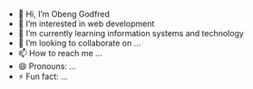- 👋 Hi, I’m  Obeng Godfred
- 👀 I’m interested in web development
- 🌱 I’m currently learning information systems and technology
- 💞️ I’m looking to collaborate on ...
- 📫 How to reach me ...
- 😄 Pronouns: ...
- ⚡ Fun fact: ...

<!---
GODFRED532/GODFRED532 is a ✨ special ✨ repository because its `README.md` (this file) appears on your GitHub profile.
You can click the Preview link to take a look at your changes.
--->
